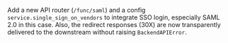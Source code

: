 Add a new API router (`/func/saml`) and a config `service.single_sign_on_vendors` to integrate SSO login, especially SAML 2.0 in this case. Also, the redirect responses (30X) are now transparently delivered to the downstream without raising `BackendAPIError`.
